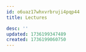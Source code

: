 ```yaml
---
id: o6uaz17whxvrbruji4pqp44
title: Lectures

desc: ''
updated: 1736199347489
created: 1736199060750
---
```

